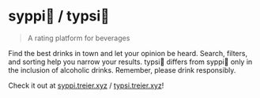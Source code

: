 # syppi🧃 / typsi🍹
> A rating platform for beverages

Find the best drinks in town and let your opinion be heard. Search, filters, and sorting help you narrow your results. typsi🍹 differs from syppi🧃 only in the inclusion of alcoholic drinks. Remember, please drink responsibly. 

Check it out at [syppi.treier.xyz](https://syppi.treier.xyz) / [typsi.treier.xyz](https://typsi.treier.xyz)!
